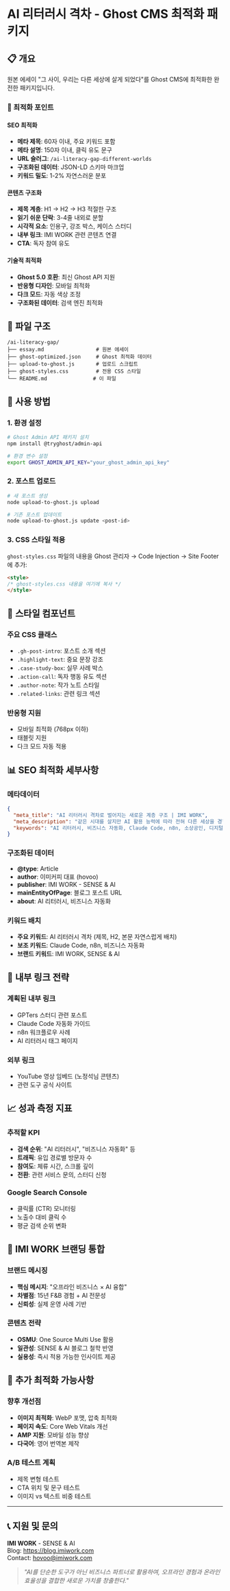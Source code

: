 # AI 리터러시 격차 - Ghost CMS 최적화 패키지

## 📋 개요

원본 에세이 "그 사이, 우리는 다른 세상에 살게 되었다"를 Ghost CMS에 최적화한 완전한 패키지입니다.

### 🎯 최적화 포인트

#### SEO 최적화
- **메타 제목**: 60자 이내, 주요 키워드 포함
- **메타 설명**: 150자 이내, 클릭 유도 문구
- **URL 슬러그**: `/ai-literacy-gap-different-worlds`
- **구조화된 데이터**: JSON-LD 스키마 마크업
- **키워드 밀도**: 1-2% 자연스러운 분포

#### 콘텐츠 구조화
- **제목 계층**: H1 → H2 → H3 적절한 구조
- **읽기 쉬운 단락**: 3-4줄 내외로 분할
- **시각적 요소**: 인용구, 강조 박스, 케이스 스터디
- **내부 링크**: IMI WORK 관련 콘텐츠 연결
- **CTA**: 독자 참여 유도

#### 기술적 최적화
- **Ghost 5.0 호환**: 최신 Ghost API 지원
- **반응형 디자인**: 모바일 최적화
- **다크 모드**: 자동 색상 조정
- **구조화된 데이터**: 검색 엔진 최적화

## 📁 파일 구조

```
/ai-literacy-gap/
├── essay.md                 # 원본 에세이
├── ghost-optimized.json     # Ghost 최적화 데이터
├── upload-to-ghost.js       # 업로드 스크립트
├── ghost-styles.css         # 전용 CSS 스타일
└── README.md               # 이 파일
```

## 🚀 사용 방법

### 1. 환경 설정

```bash
# Ghost Admin API 패키지 설치
npm install @tryghost/admin-api

# 환경 변수 설정
export GHOST_ADMIN_API_KEY="your_ghost_admin_api_key"
```

### 2. 포스트 업로드

```bash
# 새 포스트 생성
node upload-to-ghost.js upload

# 기존 포스트 업데이트
node upload-to-ghost.js update <post-id>
```

### 3. CSS 스타일 적용

`ghost-styles.css` 파일의 내용을 Ghost 관리자 → Code Injection → Site Footer에 추가:

```html
<style>
/* ghost-styles.css 내용을 여기에 복사 */
</style>
```

## 🎨 스타일 컴포넌트

### 주요 CSS 클래스
- `.gh-post-intro`: 포스트 소개 섹션
- `.highlight-text`: 중요 문장 강조
- `.case-study-box`: 실무 사례 박스
- `.action-call`: 독자 행동 유도 섹션
- `.author-note`: 작가 노트 스타일
- `.related-links`: 관련 링크 섹션

### 반응형 지원
- 모바일 최적화 (768px 이하)
- 태블릿 지원
- 다크 모드 자동 적용

## 📊 SEO 최적화 세부사항

### 메타데이터
```json
{
  "meta_title": "AI 리터러시 격차로 벌어지는 새로운 계층 구조 | IMI WORK",
  "meta_description": "같은 시대를 살지만 AI 활용 능력에 따라 전혀 다른 세상을 경험하는 사람들. 15년차 카페 사장이 Claude Code와 n8n으로 경험한 디지털 전환의 현실.",
  "keywords": "AI 리터러시, 비즈니스 자동화, Claude Code, n8n, 소상공인, 디지털 전환"
}
```

### 구조화된 데이터
- **@type**: Article
- **author**: 이미커피 대표 (hovoo)
- **publisher**: IMI WORK - SENSE & AI
- **mainEntityOfPage**: 블로그 포스트 URL
- **about**: AI 리터러시, 비즈니스 자동화

### 키워드 배치
- **주요 키워드**: AI 리터러시 격차 (제목, H2, 본문 자연스럽게 배치)
- **보조 키워드**: Claude Code, n8n, 비즈니스 자동화
- **브랜드 키워드**: IMI WORK, SENSE & AI

## 🔗 내부 링크 전략

### 계획된 내부 링크
- GPTers 스터디 관련 포스트
- Claude Code 자동화 가이드
- n8n 워크플로우 사례
- AI 리터러시 태그 페이지

### 외부 링크
- YouTube 영상 임베드 (노정석님 콘텐츠)
- 관련 도구 공식 사이트

## 📈 성과 측정 지표

### 추적할 KPI
- **검색 순위**: "AI 리터러시", "비즈니스 자동화" 등
- **트래픽**: 유입 경로별 방문자 수
- **참여도**: 체류 시간, 스크롤 깊이
- **전환**: 관련 서비스 문의, 스터디 신청

### Google Search Console
- 클릭률 (CTR) 모니터링
- 노출수 대비 클릭 수
- 평균 검색 순위 변화

## 🎯 IMI WORK 브랜딩 통합

### 브랜드 메시징
- **핵심 메시지**: "오프라인 비즈니스 × AI 융합"
- **차별점**: 15년 F&B 경험 + AI 전문성
- **신뢰성**: 실제 운영 사례 기반

### 콘텐츠 전략
- **OSMU**: One Source Multi Use 활용
- **일관성**: SENSE & AI 블로그 철학 반영
- **실용성**: 즉시 적용 가능한 인사이트 제공

## 🔧 추가 최적화 가능사항

### 향후 개선점
- **이미지 최적화**: WebP 포맷, 압축 최적화
- **페이지 속도**: Core Web Vitals 개선
- **AMP 지원**: 모바일 성능 향상
- **다국어**: 영어 번역본 제작

### A/B 테스트 계획
- 제목 변형 테스트
- CTA 위치 및 문구 테스트
- 이미지 vs 텍스트 비중 테스트

---

## 📞 지원 및 문의

**IMI WORK** - SENSE & AI  
Blog: https://blog.imiwork.com  
Contact: hovoo@imiwork.com

> *"AI를 단순한 도구가 아닌 비즈니스 파트너로 활용하여, 오프라인 경험과 온라인 효율성을 결합한 새로운 가치를 창출한다."*